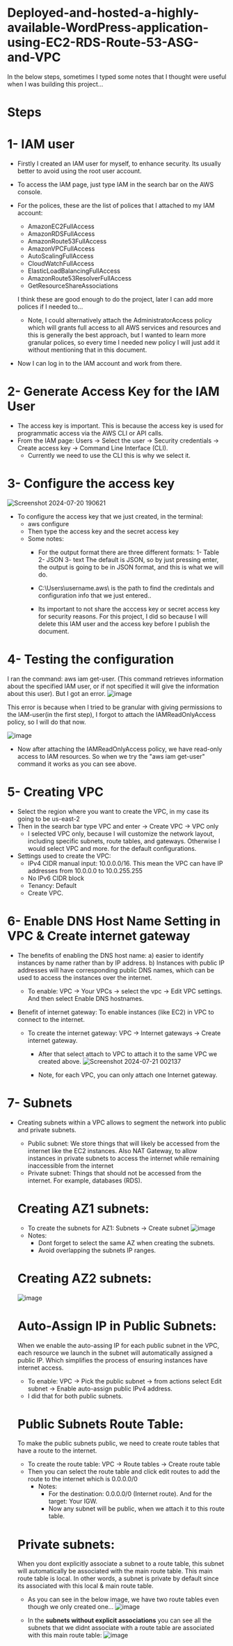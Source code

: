 # Deployed-and-hosted-a-highly-available-WordPress-application-using-EC2-RDS-Route-53-ASG-and-VPC
In the below steps, sometimes I typed some notes that I thought were useful when I was building this project...
# Steps

# 1- IAM user
- Firstly I created an IAM user for myself, to enhance security. Its usually better to avoid using the root user account.
- To access the IAM page, just type IAM in the search bar on the AWS console.
-  For the polices, these are the list of polices that I attached to my IAM account:
    - AmazonEC2FullAccess
    - AmazonRDSFullAccess
    - AmazonRoute53FullAccess
    - AmazonVPCFullAccess
    - AutoScalingFullAccess
    - CloudWatchFullAccess
    - ElasticLoadBalancingFullAccess
    - AmazonRoute53ResolverFullAccess
    - GetResourceShareAssociations 
   
   I think these are good enough to do the project, later I can add more polices if I needed to...
     - Note, I could alternatively attach the AdministratorAccess policy which will grants full access to all AWS services and resources and this is generally the best approach, but I wanted to learn more granular polices, so every time I needed new policy I will just add it without mentioning that in this document.

  - Now I can log in to the IAM account and work from there.

# 2-  Generate Access Key for the IAM User
- The access key is important. This is because the access key is used for programmatic access via the AWS CLI or API calls.
- From the IAM page: Users -> Select the user -> Security credentials -> Create access key -> Command Line Interface (CLI).
  - Currently we need to use the CLI this is why we select it.

# 3- Configure the access key
![Screenshot 2024-07-20 190621](https://github.com/user-attachments/assets/cf39b793-7bab-4fa9-9d15-e731ffa768b9)
- To configure the access key that we just created, in the terminal:
  - aws configure
  - Then type the access key and the secret access key
  - Some notes: 
    - For the output format there are three different formats:
        1- Table 2- JSON  3- text
      The default is JSON, so by just pressing enter, the output is going to be in JSON format, and this is what we will do.
    
    - C:\Users\username\.aws\ is the path to find the credintals and configuration info that we just entered..
   
    - Its important to not share the acccess key or secret access key for security reasons. For this project, I did so because I will delete this IAM user and the access key before I publish the document.

# 4- Testing the configuration
I ran the command: aws iam get-user. (This command retrieves information about the specified IAM user, or if not specified it will give the information about this user). But I got an error.
![image](https://github.com/user-attachments/assets/e5de9b10-6d57-4bf4-b693-37e196099830)

 This error is because when I tried to be granular with giving permissions to the IAM-user(in the first step), I forgot to attach the IAMReadOnlyAccess policy, so I will do that now.

![image](https://github.com/user-attachments/assets/97f8c63d-cf10-4f9c-96c3-e14695cb4174)
- Now after attaching the IAMReadOnlyAccess policy, we have read-only access to IAM resources. So when we try the "aws iam get-user" command it works as you can see above.

# 5- Creating VPC
- Select the region where you want to create the VPC, in my case its going to be us-east-2
- Then in the search bar type VPC and enter -> Create VPC -> VPC only
  - I selected VPC only, because I will customize the network layout, including specific subnets, route tables, and gateways. Otherwise I would select VPC and more. for the default configurations.
- Settings used to create the VPC:
  -  IPv4 CIDR manual input: 10.0.0.0/16. This mean the VPC can have IP addresses from 10.0.0.0 to 10.0.255.255
  -  No IPv6 CIDR block
  -  Tenancy: Default
  -  Create VPC.

# 6- Enable DNS Host Name Setting in VPC & Create internet gateway
- The benefits of enabling the DNS host name: a) easier to identify instances by name rather than by IP address. b) Instances with public IP addresses will have corresponding public DNS names, which can be used to access the instances over the internet.
  - To enable: VPC -> Your VPCs -> select the vpc -> Edit VPC settings. And then select Enable DNS hostnames.
    
- Benefit of internet gateway: To enable instances (like EC2) in VPC to connect to the internet.
  - To create the internet gateway: VPC -> Internet gateways -> Create internet gateway.
    - After that select attach to VPC to attach it to the same VPC we created above.
      ![Screenshot 2024-07-21 002137](https://github.com/user-attachments/assets/1736bc28-3ae6-47fc-aacc-b8ef61e1322b)

    - Note, for each VPC, you can only attach one Internet gateway.

# 7- Subnets
- Creating subnets within a VPC allows to segment the network into public and private subnets.
  - Public subnet: We store things that will likely be accessed from the internet like the EC2 instances. Also NAT Gateway, to allow instances in private subnets to access the internet while remaining inaccessible from the internet
  - Private subnet: Things that should not be accessed from the internet. For example, databases (RDS).

  # Creating AZ1 subnets:
  - To create the subnets for AZ1: Subnets -> Create subnet
  ![image](https://github.com/user-attachments/assets/b8ca49ea-d767-48a7-8014-bada1768c915)
  - Notes:
    - Dont forget to select the same AZ when creating the subnets.
    - Avoid overlapping the subnets IP ranges.
  # Creating AZ2 subnets:
  ![image](https://github.com/user-attachments/assets/2a2037e8-bba1-4c64-bfc1-d4192a742f27)
  # Auto-Assign IP in Public Subnets:
  When we enable the auto-assing IP for each public subnet in the VPC, each resource we launch in the subnet will automatically assigned a public IP. Which  simplifies the process of ensuring instances have internet access.
  - To enable: VPC -> Pick the public subnet -> from actions select Edit subnet -> Enable auto-assign public IPv4 address.
  - I did that for both public subnets.
  # Public Subnets Route Table:
  To make the public subnets public, we need to create route tables that have a route to the internet.
  - To create the route table: VPC -> Route tables -> Create route table
  - Then you can select the route table and click edit routes to add the route to the internet which is 0.0.0.0/0
      - Notes:
          - For the destination: 0.0.0.0/0 (Internet route). And for the target: Your IGW.
          - Now any subnet will be public, when we attach it to this route table.
  # Private subnets:
  When you dont explicitly associate a subnet to a route table, this subnet will automatically be associated with the main route table. This main route table is local. In other words, a subnet is private by default since its associated with this local & main route table.

    - As you can see in the below image, we have two route tables even though we only created one...
  ![image](https://github.com/user-attachments/assets/fb48bf35-53e3-49ca-b9c1-52694a70bc8d)

    - In the **subnets without explicit associations** you can see all the subnets that we didnt associate with a route table are associated with this main route table:
  ![image](https://github.com/user-attachments/assets/2d34907c-0650-45d9-b117-4dd32d400ad9)
